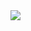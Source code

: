 <img src = "https://github-readme-stats.vercel.app/api/top-langs/?username=tahsinhasib&show_icons=true&theme=one_dark_pro&count_private=true&hide_border=true&layout=compact&langs_count=15&hide=plsql&hide_title=false">
